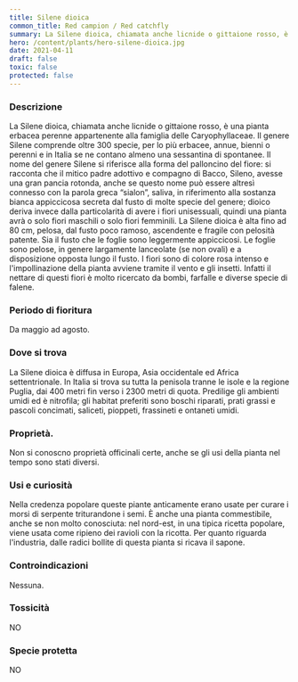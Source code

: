 ```yaml
---
title: Silene dioica
common_title: Red campion / Red catchfly
summary: La Silene dioica, chiamata anche licnide o gittaione rosso, è una pianta erbacea perenne appartenente alla famiglia delle Caryophyllaceae.
hero: /content/plants/hero-silene-dioica.jpg
date: 2021-04-11
draft: false
toxic: false
protected: false
---
```

### Descrizione
La Silene dioica, chiamata anche licnide o gittaione rosso, è una pianta erbacea perenne appartenente alla famiglia delle Caryophyllaceae.
Il genere Silene comprende oltre 300 specie, per lo più erbacee, annue, bienni o perenni e in Italia se ne contano almeno una sessantina di spontanee.
Il nome del genere Silene si riferisce alla forma del palloncino del fiore: si racconta che il mitico padre adottivo e compagno di Bacco, Sileno, avesse una gran pancia rotonda, anche se questo nome può essere altresì connesso con la parola greca “sialon”, saliva, in riferimento alla sostanza bianca appiccicosa secreta dal fusto di molte specie del genere; dioico deriva invece dalla particolarità di avere i fiori unisessuali, quindi una pianta avrà o solo fiori maschili o solo fiori femminili.
La Silene dioica è alta fino ad 80 cm, pelosa, dal fusto poco ramoso, ascendente e fragile con pelosità patente. Sia il fusto che le foglie sono leggermente appiccicosi.
Le foglie sono pelose, in genere largamente lanceolate (se non ovali) e a disposizione opposta lungo il fusto.
I fiori sono di colore rosa intenso e l'impollinazione della pianta avviene tramite il vento e gli insetti. Infatti il nettare di questi fiori è molto ricercato da bombi, farfalle e diverse specie di falene.

### Periodo di fioritura
Da maggio ad agosto.

### Dove si trova
La Silene dioica è diffusa in Europa, Asia occidentale ed Africa settentrionale. In Italia si trova su tutta la penisola tranne le isole e la regione Puglia, dai 400 metri fin verso i 2300 metri di quota. Predilige gli ambienti umidi ed è nitrofila; gli habitat preferiti sono boschi riparati, prati grassi e pascoli concimati, saliceti, pioppeti, frassineti e ontaneti umidi.

### Proprietà.
Non si conoscno proprietà officinali certe, anche se gli usi della pianta nel tempo sono stati diversi.

### Usi e curiosità
Nella credenza popolare queste piante anticamente erano usate per curare i morsi di serpente triturandone i semi. È anche una pianta commestibile, anche se non molto conosciuta: nel nord-est, in una tipica ricetta popolare, viene usata come ripieno dei ravioli con la ricotta. Per quanto riguarda l'industria, dalle radici bollite di questa pianta si ricava il sapone.

### Controindicazioni
Nessuna.

### Tossicità
NO

### Specie protetta
NO